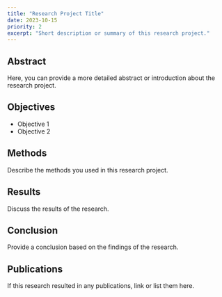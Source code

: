 ```yaml
---
title: "Research Project Title"
date: 2023-10-15
priority: 2
excerpt: "Short description or summary of this research project."
---
```


## Abstract

Here, you can provide a more detailed abstract or introduction about the research project.

## Objectives

- Objective 1
- Objective 2

## Methods

Describe the methods you used in this research project.

## Results

Discuss the results of the research.

## Conclusion

Provide a conclusion based on the findings of the research.

## Publications

If this research resulted in any publications, link or list them here.
